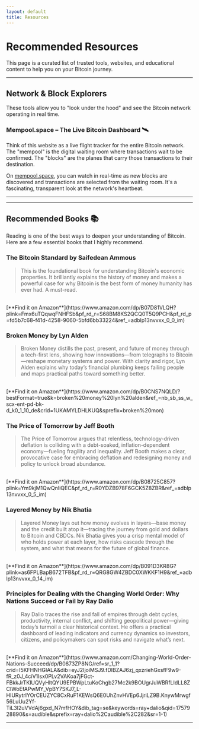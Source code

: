 ```yaml
---
layout: default
title: Resources
---
```


# Recommended Resources

This page is a curated list of trusted tools, websites, and educational content to help you on your Bitcoin journey.

---

## Network & Block Explorers

These tools allow you to "look under the hood" and see the Bitcoin network operating in real time.

### Mempool.space – The Live Bitcoin Dashboard 🛰️

Think of this website as a live flight tracker for the entire Bitcoin network. The "mempool" is the digital waiting room where transactions wait to be confirmed. The "blocks" are the planes that carry those transactions to their destination.

<p>On <a href="https://mempool.space" target="_blank" rel="noopener noreferrer">mempool.space</a>, you can watch in real-time as new blocks are discovered and transactions are selected from the waiting room. It's a fascinating, transparent look at the network's heartbeat.</p>

---

---

## Recommended Books 📚

Reading is one of the best ways to deepen your understanding of Bitcoin. Here are a few essential books that I highly recommend.

### The Bitcoin Standard by Saifedean Ammous
> This is the foundational book for understanding Bitcoin's economic properties. It brilliantly explains the history of money and makes a powerful case for why Bitcoin is the best form of money humanity has ever had. A must-read.
<br>
[**Find it on Amazon**](https://www.amazon.com/dp/B07D81VLQH?plink=Fmx6uTQqwqFNHFSb&pf_rd_r=S68BM8KS2QCQ0T5Q9PCH&pf_rd_p=fd5b7c68-f41d-4258-9060-5bfd6bb33224&ref_=adblp13nvvxx_0_0_im)

### Broken Money by Lyn Alden
> Broken Money distills the past, present, and future of money through a tech-first lens, showing how innovations—from telegraphs to Bitcoin—reshape monetary systems and power. With clarity and rigor, Lyn Alden explains why today’s financial plumbing keeps failing people and maps practical paths toward something better.
<br>
[**Find it on Amazon**](https://www.amazon.com/dp/B0CNS7NQLD/?bestFormat=true&k=broken%20money%20lyn%20alden&ref_=nb_sb_ss_w_scx-ent-pd-bk-d_k0_1_10_de&crid=1UKAMYLDHLKUQ&sprefix=broken%20mon)

### The Price of Tomorrow by Jeff Booth
> The Price of Tomorrow argues that relentless, technology-driven deflation is colliding with a debt-soaked, inflation-dependent economy—fueling fragility and inequality. Jeff Booth makes a clear, provocative case for embracing deflation and redesigning money and policy to unlock broad abundance.
<br>
[**Find it on Amazon**](https://www.amazon.com/dp/B08725C857?plink=Ym9kjM1QwQnIiQEC&pf_rd_r=R0YDZB978F6GCK5Z8ZBR&ref_=adblp13nvvxx_0_5_im)

### Layered Money by Nik Bhatia
> Layered Money lays out how money evolves in layers—base money and the credit built atop it—tracing the journey from gold and dollars to Bitcoin and CBDCs. Nik Bhatia gives you a crisp mental model of who holds power at each layer, how risks cascade through the system, and what that means for the future of global finance.
<br>
[**Find it on Amazon**](https://www.amazon.com/dp/B091D3KR8G?plink=as6FPLBapB672TFB&pf_rd_r=QRG8GW4ZBDC0XWKKF1H9&ref_=adblp13nvvxx_0_14_im)

### Principles for Dealing with the Changing World Order: Why Nations Succeed or Fail by Ray Dalio
> Ray Dalio traces the rise and fall of empires through debt cycles, productivity, internal conflict, and shifting geopolitical power—giving today’s turmoil a clear historical context. He offers a practical dashboard of leading indicators and currency dynamics so investors, citizens, and policymakers can spot risks and navigate what’s next.
<br>
[**Find it on Amazon**](https://www.amazon.com/Changing-World-Order-Nations-Succeed/dp/B0873ZP8NG/ref=sr_1_1?crid=I5KFHNHGIALA&dib=eyJ2IjoiMSJ9.fDIBZAJ6zj_qxzriehGxsfF9w9-fR_z0J_4ciV1Isx0PLv2VAKoa7jFGct-FBkkJrTKlUQVyHltQYU9EPBWpLtuKoChgb27Mc2k9BOUgrJuWBRfLIdLL8ZCIWoEfAPwMY_VpBY7SKJ7_L-HIURytrlYOrCEUZYC8CxRuF1KEWsQ6E0UhZnvHVEp6JjriLZ9B.KnywMrwgf56LuUu2Yf-TiL3I2uVVdAj6gxd_N7mfHOY&dib_tag=se&keywords=ray+dalio&qid=1757928890&s=audible&sprefix=ray+dalio%2Caudible%2C282&sr=1-1)

---
